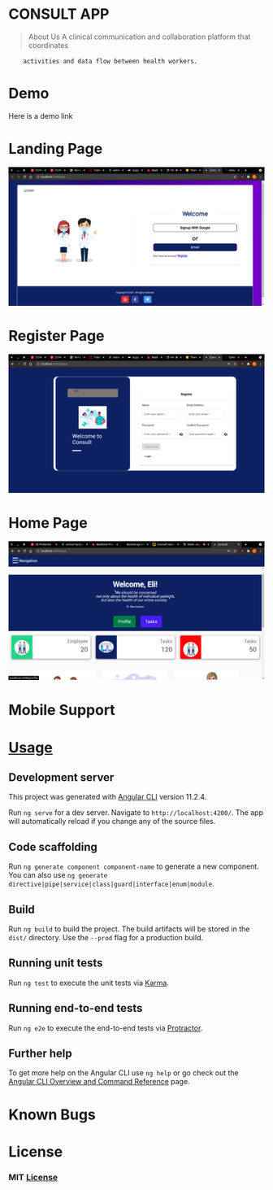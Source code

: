# CONSULT APP

> About Us
> A clinical communication and collaboration platform that coordinates

        activities and data flow between health workers.

# Demo

Here is a demo link []()

# Landing Page

![Landing page](https://raw.githubusercontent.com/Burence1/consult-frontend/dev/src/assets/images/login.png)

# Register Page

![Register](https://raw.githubusercontent.com/Burence1/consult-frontend/dev/src/assets/images/reg.png)

# Home Page

![Home-page](https://raw.githubusercontent.com/Burence1/consult-frontend/dev/src/assets/images/home.png)

# Mobile Support

# [Usage]()

## Development server

This project was generated with [Angular CLI](https://github.com/angular/angular-cli) version 11.2.4.

Run `ng serve` for a dev server. Navigate to `http://localhost:4200/`. The app will automatically reload if you change any of the source files.

## Code scaffolding

Run `ng generate component component-name` to generate a new component. You can also use `ng generate directive|pipe|service|class|guard|interface|enum|module`.

## Build

Run `ng build` to build the project. The build artifacts will be stored in the `dist/` directory. Use the `--prod` flag for a production build.

## Running unit tests

Run `ng test` to execute the unit tests via [Karma](https://karma-runner.github.io).

## Running end-to-end tests

Run `ng e2e` to execute the end-to-end tests via [Protractor](http://www.protractortest.org/).

## Further help

To get more help on the Angular CLI use `ng help` or go check out the [Angular CLI Overview and Command Reference](https://angular.io/cli) page.

# Known Bugs

# License

### MIT [License]('https://github.com/Burence1/consult-frontend/blob/dev/LICENSE')
